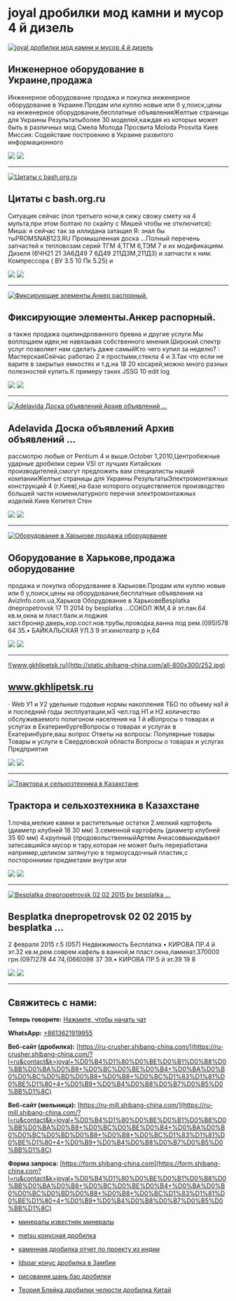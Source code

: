 # joyal дробилки мод камни и мусор 4 й дизель

<a href="https://swt.shibang-china.com/?l=ru&img&k=joyal+%D0%B4%D1%80%D0%BE%D0%B1%D0%B8%D0%BB%D0%BA%D0%B8+%D0%BC%D0%BE%D0%B4+%D0%BA%D0%B0%D0%BC%D0%BD%D0%B8+%D0%B8+%D0%BC%D1%83%D1%81%D0%BE%D1%80+4+%D0%B9+%D0%B4%D0%B8%D0%B7%D0%B5%D0%BB%D1%8C" target="_blank">![joyal дробилки мод камни и мусор 4 й дизель](http://static.shibang-china.com/all-800x300/149.jpg)</a>

## Инженерное оборудование в Украине,продажа
Инженерное оборудование продажа и покупка инженерное оборудование в Украине.Продам или куплю новые или б у,поиск,цены на инженерное оборудование,бесплатные объявленияЖелтые страницы для Украины Результатыболее 30 моделей,каждая из которых может быть в различных мод Смела Молода Просвита Moloda Prosvita Киев Миссия: Содействие построению в Украине развитого информационного


<a href="https://whatsapp.shibangsoft.com/WhatsApp.php" target="_blank" title="WhatsApp">![](http://static.shibang-china.com/icon/whatsapp.png)</a> <a href="https://swt.shibang-china.com/?l=ru&icon&k=joyal+%D0%B4%D1%80%D0%BE%D0%B1%D0%B8%D0%BB%D0%BA%D0%B8+%D0%BC%D0%BE%D0%B4+%D0%BA%D0%B0%D0%BC%D0%BD%D0%B8+%D0%B8+%D0%BC%D1%83%D1%81%D0%BE%D1%80+4+%D0%B9+%D0%B4%D0%B8%D0%B7%D0%B5%D0%BB%D1%8C" target="_blank">![](http://static.shibang-china.com/icon/chat-ru.png)</a>

---

<a href="https://swt.shibang-china.com/?l=ru&img&k=joyal+%D0%B4%D1%80%D0%BE%D0%B1%D0%B8%D0%BB%D0%BA%D0%B8+%D0%BC%D0%BE%D0%B4+%D0%BA%D0%B0%D0%BC%D0%BD%D0%B8+%D0%B8+%D0%BC%D1%83%D1%81%D0%BE%D1%80+4+%D0%B9+%D0%B4%D0%B8%D0%B7%D0%B5%D0%BB%D1%8C" target="_blank">![Цитаты с bash.org.ru](http://static.shibang-china.com/all-800x300/650.jpg)</a>

## Цитаты с bash.org.ru
Ситуация сейчас (пол третьего ночи,я сижу свожу смету на 4 мульта,при этом болтаю по скайпу с Мишей чтобы не отключится): Миша: я сейчас так за иллидана затащил Я: знал бы тыPROMSNAB123.RU Промышленная доска …Полный перечень запчастей к тепловозам серий ТГМ 4,ТГМ 6,ТЭМ 7 и их модификациям. Дизеля (6ЧН21 21 3А6Д49 7 6Д49 211Д3М,211Д3) и запчасти к ним. Компрессора ( ВУ 3.5 10 Пк 5.25) и


<a href="https://whatsapp.shibangsoft.com/WhatsApp.php" target="_blank" title="WhatsApp">![](http://static.shibang-china.com/icon/whatsapp.png)</a> <a href="https://swt.shibang-china.com/?l=ru&icon&k=joyal+%D0%B4%D1%80%D0%BE%D0%B1%D0%B8%D0%BB%D0%BA%D0%B8+%D0%BC%D0%BE%D0%B4+%D0%BA%D0%B0%D0%BC%D0%BD%D0%B8+%D0%B8+%D0%BC%D1%83%D1%81%D0%BE%D1%80+4+%D0%B9+%D0%B4%D0%B8%D0%B7%D0%B5%D0%BB%D1%8C" target="_blank">![](http://static.shibang-china.com/icon/chat-ru.png)</a>

---

<a href="https://swt.shibang-china.com/?l=ru&img&k=joyal+%D0%B4%D1%80%D0%BE%D0%B1%D0%B8%D0%BB%D0%BA%D0%B8+%D0%BC%D0%BE%D0%B4+%D0%BA%D0%B0%D0%BC%D0%BD%D0%B8+%D0%B8+%D0%BC%D1%83%D1%81%D0%BE%D1%80+4+%D0%B9+%D0%B4%D0%B8%D0%B7%D0%B5%D0%BB%D1%8C" target="_blank">![Фиксирующие элементы.Анкер распорный.](http://static.shibang-china.com/all-800x300/515.jpg)</a>

## Фиксирующие элементы.Анкер распорный.
а также продажа оцилиндрованного бревна и другие услуги.Мы воплощаем идеи,не навязывая собственного мнения.Широкий спектр услуг позволяет нам сделать даже самыйКто чего купил за неделю? : МастерскаяСейчас работаю 2 я простыми,стекла 4 и 3.Так что если не варите в закрытых емкостях и т.д.на 18 20 косарей,можно много разных полезностей купить.К примеру таких JSSG 10 edit log


<a href="https://whatsapp.shibangsoft.com/WhatsApp.php" target="_blank" title="WhatsApp">![](http://static.shibang-china.com/icon/whatsapp.png)</a> <a href="https://swt.shibang-china.com/?l=ru&icon&k=joyal+%D0%B4%D1%80%D0%BE%D0%B1%D0%B8%D0%BB%D0%BA%D0%B8+%D0%BC%D0%BE%D0%B4+%D0%BA%D0%B0%D0%BC%D0%BD%D0%B8+%D0%B8+%D0%BC%D1%83%D1%81%D0%BE%D1%80+4+%D0%B9+%D0%B4%D0%B8%D0%B7%D0%B5%D0%BB%D1%8C" target="_blank">![](http://static.shibang-china.com/icon/chat-ru.png)</a>

---

<a href="https://swt.shibang-china.com/?l=ru&img&k=joyal+%D0%B4%D1%80%D0%BE%D0%B1%D0%B8%D0%BB%D0%BA%D0%B8+%D0%BC%D0%BE%D0%B4+%D0%BA%D0%B0%D0%BC%D0%BD%D0%B8+%D0%B8+%D0%BC%D1%83%D1%81%D0%BE%D1%80+4+%D0%B9+%D0%B4%D0%B8%D0%B7%D0%B5%D0%BB%D1%8C" target="_blank">![Adelavida Доска объявлений Архив объявлений …](http://static.shibang-china.com/all-800x300/1147.jpg)</a>

## Adelavida Доска объявлений Архив объявлений …
рассмотрю любые от Pentium 4 и выше.October 1,2010,Центробежные ударные дробилки серии VSI от лучших Китайских производителей,смогут предложить вам специалисты нашей компанииЖелтые страницы для Украины РезультатыЭлектромонтажных конструкций 4 (г.Киев),на базе которого осуществляется производство большей части номенклатурного перечня электромонтажных изделий.Киев Кепител Стен


<a href="https://whatsapp.shibangsoft.com/WhatsApp.php" target="_blank" title="WhatsApp">![](http://static.shibang-china.com/icon/whatsapp.png)</a> <a href="https://swt.shibang-china.com/?l=ru&icon&k=joyal+%D0%B4%D1%80%D0%BE%D0%B1%D0%B8%D0%BB%D0%BA%D0%B8+%D0%BC%D0%BE%D0%B4+%D0%BA%D0%B0%D0%BC%D0%BD%D0%B8+%D0%B8+%D0%BC%D1%83%D1%81%D0%BE%D1%80+4+%D0%B9+%D0%B4%D0%B8%D0%B7%D0%B5%D0%BB%D1%8C" target="_blank">![](http://static.shibang-china.com/icon/chat-ru.png)</a>

---

<a href="https://swt.shibang-china.com/?l=ru&img&k=joyal+%D0%B4%D1%80%D0%BE%D0%B1%D0%B8%D0%BB%D0%BA%D0%B8+%D0%BC%D0%BE%D0%B4+%D0%BA%D0%B0%D0%BC%D0%BD%D0%B8+%D0%B8+%D0%BC%D1%83%D1%81%D0%BE%D1%80+4+%D0%B9+%D0%B4%D0%B8%D0%B7%D0%B5%D0%BB%D1%8C" target="_blank">![Оборудование в Харькове,продажа оборудование](http://static.shibang-china.com/all-800x300/506.jpg)</a>

## Оборудование в Харькове,продажа оборудование
продажа и покупка оборудование в Харькове.Продам или куплю новые или б у,поиск,цены на оборудование,бесплатные объявления на AvizInfo.com.ua,Харьков Оборудование в ХарьковеBesplatka dnepropetrovsk 17 11 2014 by besplatka …СОКОЛ ЖМ,4 й эт.пан.64 кв.м,окна м пласт.балк.и лоджия заст.бронир.дверь,хор.сост.нов.трубы,проводка,ванна под рем.(095)578 64 35.• БАЙКАЛЬСКАЯ УЛ.3 9 эт.кинотеатр р н,64


<a href="https://whatsapp.shibangsoft.com/WhatsApp.php" target="_blank" title="WhatsApp">![](http://static.shibang-china.com/icon/whatsapp.png)</a> <a href="https://swt.shibang-china.com/?l=ru&icon&k=joyal+%D0%B4%D1%80%D0%BE%D0%B1%D0%B8%D0%BB%D0%BA%D0%B8+%D0%BC%D0%BE%D0%B4+%D0%BA%D0%B0%D0%BC%D0%BD%D0%B8+%D0%B8+%D0%BC%D1%83%D1%81%D0%BE%D1%80+4+%D0%B9+%D0%B4%D0%B8%D0%B7%D0%B5%D0%BB%D1%8C" target="_blank">![](http://static.shibang-china.com/icon/chat-ru.png)</a>

---

<a href="https://swt.shibang-china.com/?l=ru&img&k=joyal+%D0%B4%D1%80%D0%BE%D0%B1%D0%B8%D0%BB%D0%BA%D0%B8+%D0%BC%D0%BE%D0%B4+%D0%BA%D0%B0%D0%BC%D0%BD%D0%B8+%D0%B8+%D0%BC%D1%83%D1%81%D0%BE%D1%80+4+%D0%B9+%D0%B4%D0%B8%D0%B7%D0%B5%D0%BB%D1%8C" target="_blank">![www.gkhlipetsk.ru](http://static.shibang-china.com/all-800x300/252.jpg)</a>

## www.gkhlipetsk.ru
· Web У1 и У2 удельные годовые нормы накопления ТБО по объему на1 й и последний годы эксплуатации,м3 чел.год Н1 и Н2 количество обслуживаемого полигоном населения на 1 й иВопросы о товарах и услугах в ЕкатеринбургеВопросы о товарах и услугах в Екатеринбурге,ваш вопрос Ответы на вопросы: Популярные товары Товары и услуги в Свердловской области Вопросы о товарах и услугах Предприятия


<a href="https://whatsapp.shibangsoft.com/WhatsApp.php" target="_blank" title="WhatsApp">![](http://static.shibang-china.com/icon/whatsapp.png)</a> <a href="https://swt.shibang-china.com/?l=ru&icon&k=joyal+%D0%B4%D1%80%D0%BE%D0%B1%D0%B8%D0%BB%D0%BA%D0%B8+%D0%BC%D0%BE%D0%B4+%D0%BA%D0%B0%D0%BC%D0%BD%D0%B8+%D0%B8+%D0%BC%D1%83%D1%81%D0%BE%D1%80+4+%D0%B9+%D0%B4%D0%B8%D0%B7%D0%B5%D0%BB%D1%8C" target="_blank">![](http://static.shibang-china.com/icon/chat-ru.png)</a>

---

<a href="https://swt.shibang-china.com/?l=ru&img&k=joyal+%D0%B4%D1%80%D0%BE%D0%B1%D0%B8%D0%BB%D0%BA%D0%B8+%D0%BC%D0%BE%D0%B4+%D0%BA%D0%B0%D0%BC%D0%BD%D0%B8+%D0%B8+%D0%BC%D1%83%D1%81%D0%BE%D1%80+4+%D0%B9+%D0%B4%D0%B8%D0%B7%D0%B5%D0%BB%D1%8C" target="_blank">![Трактора и сельхозтехника в Казахстане](http://static.shibang-china.com/all-800x300/923.jpg)</a>

## Трактора и сельхозтехника в Казахстане
1.почва,мелкие камни и растительные остатки 2.мелкий картофель (диаметр клубней 18 30 мм) 3.семенной картофель (диаметр клубней 35 60 мм) 4.крупный (продовольственныйАртем Ачкасоввыкидывают затесавшийся мусор и тару,которая не может быть переработана например,целиком затянутую в термоусадочный пластик,с посторонними предметами внутри или


<a href="https://whatsapp.shibangsoft.com/WhatsApp.php" target="_blank" title="WhatsApp">![](http://static.shibang-china.com/icon/whatsapp.png)</a> <a href="https://swt.shibang-china.com/?l=ru&icon&k=joyal+%D0%B4%D1%80%D0%BE%D0%B1%D0%B8%D0%BB%D0%BA%D0%B8+%D0%BC%D0%BE%D0%B4+%D0%BA%D0%B0%D0%BC%D0%BD%D0%B8+%D0%B8+%D0%BC%D1%83%D1%81%D0%BE%D1%80+4+%D0%B9+%D0%B4%D0%B8%D0%B7%D0%B5%D0%BB%D1%8C" target="_blank">![](http://static.shibang-china.com/icon/chat-ru.png)</a>

---

<a href="https://swt.shibang-china.com/?l=ru&img&k=joyal+%D0%B4%D1%80%D0%BE%D0%B1%D0%B8%D0%BB%D0%BA%D0%B8+%D0%BC%D0%BE%D0%B4+%D0%BA%D0%B0%D0%BC%D0%BD%D0%B8+%D0%B8+%D0%BC%D1%83%D1%81%D0%BE%D1%80+4+%D0%B9+%D0%B4%D0%B8%D0%B7%D0%B5%D0%BB%D1%8C" target="_blank">![Besplatka dnepropetrovsk 02 02 2015 by besplatka …](http://static.shibang-china.com/all-800x300/453.jpg)</a>

## Besplatka dnepropetrovsk 02 02 2015 by besplatka …
2 февраля 2015 г.5 (057) Недвижимость Бесплатка • КИРОВА ПР.4 й эт.32 кв.м,рем.соврем.кафель в ванной,м пласт.окна,ламинат.370000 грн.(097)278 44 74,(066)098 37 39.• КИРОВА ПР.5 й эт.39 19 8

<a href="https://whatsapp.shibangsoft.com/WhatsApp.php" target="_blank" title="WhatsApp">![](http://static.shibang-china.com/icon/whatsapp.png)</a> <a href="https://swt.shibang-china.com/?l=ru&icon&k=joyal+%D0%B4%D1%80%D0%BE%D0%B1%D0%B8%D0%BB%D0%BA%D0%B8+%D0%BC%D0%BE%D0%B4+%D0%BA%D0%B0%D0%BC%D0%BD%D0%B8+%D0%B8+%D0%BC%D1%83%D1%81%D0%BE%D1%80+4+%D0%B9+%D0%B4%D0%B8%D0%B7%D0%B5%D0%BB%D1%8C" target="_blank">![](http://static.shibang-china.com/icon/chat-ru.png)</a>

---
## Свяжитесь с нами:

**Теперь говорите:** [Нажмите, чтобы начать чат](https://swt.shibang-china.com?l=ru&contact&k=joyal+%D0%B4%D1%80%D0%BE%D0%B1%D0%B8%D0%BB%D0%BA%D0%B8+%D0%BC%D0%BE%D0%B4+%D0%BA%D0%B0%D0%BC%D0%BD%D0%B8+%D0%B8+%D0%BC%D1%83%D1%81%D0%BE%D1%80+4+%D0%B9+%D0%B4%D0%B8%D0%B7%D0%B5%D0%BB%D1%8C)

**WhatsApp:**  [+8613621919955](https://whatsapp.shibangsoft.com/WhatsApp.php)

**Веб-сайт (дробилка):** [https://ru-crusher.shibang-china.com/](https://ru-crusher.shibang-china.com/?l=ru&contact&k=joyal+%D0%B4%D1%80%D0%BE%D0%B1%D0%B8%D0%BB%D0%BA%D0%B8+%D0%BC%D0%BE%D0%B4+%D0%BA%D0%B0%D0%BC%D0%BD%D0%B8+%D0%B8+%D0%BC%D1%83%D1%81%D0%BE%D1%80+4+%D0%B9+%D0%B4%D0%B8%D0%B7%D0%B5%D0%BB%D1%8C)

**Веб-сайт (мельница):** [https://ru-mill.shibang-china.com/](https://ru-mill.shibang-china.com/?l=ru&contact&k=joyal+%D0%B4%D1%80%D0%BE%D0%B1%D0%B8%D0%BB%D0%BA%D0%B8+%D0%BC%D0%BE%D0%B4+%D0%BA%D0%B0%D0%BC%D0%BD%D0%B8+%D0%B8+%D0%BC%D1%83%D1%81%D0%BE%D1%80+4+%D0%B9+%D0%B4%D0%B8%D0%B7%D0%B5%D0%BB%D1%8C)

**Форма запроса:** [https://form.shibang-china.com](https://form.shibang-china.com?l=ru&contact&k=joyal+%D0%B4%D1%80%D0%BE%D0%B1%D0%B8%D0%BB%D0%BA%D0%B8+%D0%BC%D0%BE%D0%B4+%D0%BA%D0%B0%D0%BC%D0%BD%D0%B8+%D0%B8+%D0%BC%D1%83%D1%81%D0%BE%D1%80+4+%D0%B9+%D0%B4%D0%B8%D0%B7%D0%B5%D0%BB%D1%8C)

* [минералы известняк минералы](../112/%D0%BC%D0%B8%D0%BD%D0%B5%D1%80%D0%B0%D0%BB%D1%8B%20%D0%B8%D0%B7%D0%B2%D0%B5%D1%81%D1%82%D0%BD%D1%8F%D0%BA%20%D0%BC%D0%B8%D0%BD%D0%B5%D1%80%D0%B0%D0%BB%D1%8B.md)

* [metsu конусная дробилка](../109/metsu%20%D0%BA%D0%BE%D0%BD%D1%83%D1%81%D0%BD%D0%B0%D1%8F%20%D0%B4%D1%80%D0%BE%D0%B1%D0%B8%D0%BB%D0%BA%D0%B0.md)

* [каменная дробилка отчет по проекту из индии](../108/%D0%BA%D0%B0%D0%BC%D0%B5%D0%BD%D0%BD%D0%B0%D1%8F%20%D0%B4%D1%80%D0%BE%D0%B1%D0%B8%D0%BB%D0%BA%D0%B0%20%D0%BE%D1%82%D1%87%D0%B5%D1%82%20%D0%BF%D0%BE%20%D0%BF%D1%80%D0%BE%D0%B5%D0%BA%D1%82%D1%83%20%D0%B8%D0%B7%20%D0%B8%D0%BD%D0%B4%D0%B8%D0%B8.md)

* [ldspar конус дробилка в Замбии](../119/ldspar%20%D0%BA%D0%BE%D0%BD%D1%83%D1%81%20%D0%B4%D1%80%D0%BE%D0%B1%D0%B8%D0%BB%D0%BA%D0%B0%20%D0%B2%20%D0%97%D0%B0%D0%BC%D0%B1%D0%B8%D0%B8.md)

* [рисования шань бао дробилки](../114/%D1%80%D0%B8%D1%81%D0%BE%D0%B2%D0%B0%D0%BD%D0%B8%D1%8F%20%D1%88%D0%B0%D0%BD%D1%8C%20%D0%B1%D0%B0%D0%BE%20%D0%B4%D1%80%D0%BE%D0%B1%D0%B8%D0%BB%D0%BA%D0%B8.md)

* [Теория Блейка дробилки челюсти дробилка Китай](../110/%D0%A2%D0%B5%D0%BE%D1%80%D0%B8%D1%8F%20%D0%91%D0%BB%D0%B5%D0%B9%D0%BA%D0%B0%20%D0%B4%D1%80%D0%BE%D0%B1%D0%B8%D0%BB%D0%BA%D0%B8%20%D1%87%D0%B5%D0%BB%D1%8E%D1%81%D1%82%D0%B8%20%D0%B4%D1%80%D0%BE%D0%B1%D0%B8%D0%BB%D0%BA%D0%B0%20%D0%9A%D0%B8%D1%82%D0%B0%D0%B9.md)